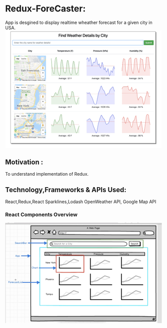 # Redux-ForeCaster:

App is desgined to display realtime wheather forecast for a given city in USA.
![Screen view of current items](readme-images/Weather-App-Redux-View.jpg)

## Motivation :

To understand implementation of Redux.

## Technology,Frameworks & APIs Used:

React,Redux,React Sparklines,Lodash
OpenWeather API, Google Map API

### React Components Overview

![Screen view of current items](readme-images/redux-weather-app-components.jpg)
